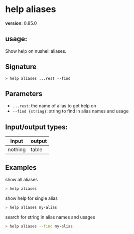 # help aliases

**version**: 0.85.0

## **usage**:

Show help on nushell aliases.

## Signature

`> help aliases ...rest --find`

## Parameters

- `...rest`: the name of alias to get help on
- `--find {string}`: string to find in alias names and usage

## Input/output types:

| input   | output |
| ------- | ------ |
| nothing | table  |

## Examples

show all aliases

```bash
> help aliases
```

show help for single alias

```bash
> help aliases my-alias
```

search for string in alias names and usages

```bash
> help aliases --find my-alias
```
